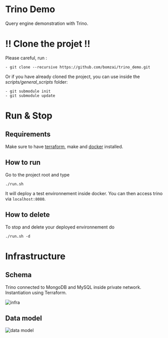 # Trino Demo
Query engine demonstration with Trino.

# :bangbang: Clone the projet :bangbang:

Please careful, run :

    - git clone --recursive https://github.com/bomzai/trino_demo.git

Or if you have already cloned the project, you can use inside the *scripts/general_scripts* folder:

    - git submodule init
    - git submodule update


# Run & Stop

## Requirements

Make sure to have [terraform](https://developer.hashicorp.com/terraform/downloads?product_intent=terraform), make and [docker](https://www.docker.com) installed.

## How to run

Go to the project root and type

```
./run.sh
```

It will deploy a test environnement inside docker. You can then access trino via `localhost:8080`.

## How to delete

To stop and delete your deployed environnement do

```
./run.sh -d
```

# Infrastructure 

## Schema

Trino connected to MongoDB and MySQL inside private network. Instantiation using Terraform.

![infra](img/infra.png)

## Data model

![data model](img/datamodel.png)
